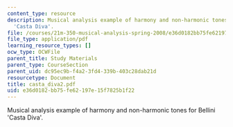 ```yaml
---
content_type: resource
description: Musical analysis example of harmony and non-harmonic tones for Bellini
  'Casta Diva'.
file: /courses/21m-350-musical-analysis-spring-2008/e36d0182bb75fe62197e15f7825b1f22_casta_diva2.pdf
file_type: application/pdf
learning_resource_types: []
ocw_type: OCWFile
parent_title: Study Materials
parent_type: CourseSection
parent_uid: dc95ec9b-f4a2-3fd4-339b-403c28dab21d
resourcetype: Document
title: casta_diva2.pdf
uid: e36d0182-bb75-fe62-197e-15f7825b1f22
---
```

Musical analysis example of harmony and non-harmonic tones for Bellini 'Casta Diva'.

